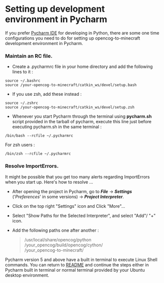# Setting up development environment in Pycharm

If you prefer [Pycharm IDE](https://www.jetbrains.com/pycharm/) for developing in Python,
there are some one time configurations you need to do for setting up opencog-to-minecraft
development environment in Pycharm.

### Maintain an RC file.
* Create a .pycharmrc file in your home directory and add the following lines to it :
```
source ~/.bashrc
source /your-opencog-to-minecraft/catkin_ws/devel/setup.bash
```

* If you use zsh, add these instead :
```
source ~/.zshrc
source /your-opencog-to-minecraft/catkin_ws/devel/setup.zsh
```

* Whenever you start Pycharm through the terminal using **pycharm.sh** script provided in the
tarball of pycharm, execute this line just before executing pycharm.sh in the same terminal :
```
/bin/bash --rcfile ~/.pycharmrc
```
For zsh users :
```
/bin/zsh --rcfile ~/.pycharmrc
```

### Resolve ImportErrors.
It might be possible that you get too many alerts regarding ImportErrors when you start up.
Here's how to resolve ...

* After opening the project in Pycharm, go to __*File*__ -> __*Settings*__ ('_Preferences_' in
some versions) -> __*Project Interpreter*__.

* Click on the top right "Settings" icon and Click "More"...

* Select "Show Paths for the Selected Interpreter", and select "Add"/ "+" icon.

* Add the following paths one after another :

  > /usr/local/share/opencog/python  
  > /your_opencog/build/opencog/cython/  
  > /your_opencog-to-minecraft/  
  

Pycharm version 5 and above have a built in terminal to execute Linux Shell commands. You can 
return to [README](https://github.com/opencog/opencog-to-minecraft) and continue the steps either 
in Pycharm built in terminal or normal terminal provided by your Ubuntu desktop environment.
